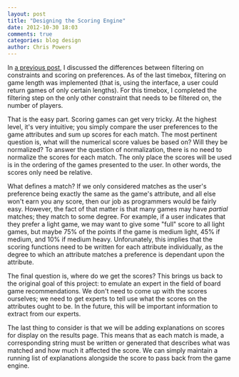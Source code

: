 ```yaml
---
layout: post
title: "Designing the Scoring Engine"
date: 2012-10-30 18:03
comments: true
categories: blog design
author: Chris Powers
---
```


In [a previous post](/blog/2012/09/17/preferences-and-constraints/), I 
discussed the differences between filtering on constraints and scoring on 
preferences. As of the last timebox, filtering on game length was implemented 
(that is, using the interface, a user could return games of only certain 
lengths). For this timebox, I completed the filtering step on the only other 
constraint that needs to be filtered on, the number of players.

That is the easy part. Scoring games can get very tricky. At the highest 
level, it's very intuitive; you simply compare the user preferences to the 
game attributes and sum up scores for each match. The most pertinent question 
is, what will the numerical score values be based on? Will they be 
normalized? To answer the question of normalization, there is no need to 
normalize the scores for each match. The only place the scores will be used 
is in the ordering of the games presented to the user. In other words, the 
scores only need be relative.

What defines a match? If we only considered matches as the user's preference 
being exactly the same as the game's attribute, and all else won't earn you 
any score, then our job as programmers would be fairly easy. However, the 
fact of that matter is that many games may have *partial* matches; they match 
to some degree. For example, if a user indicates that they prefer a light 
game, we may want to give some "full" score to all light games, but maybe 75% 
of the points if the game is medium light, 45% if medium, and 10% if medium 
heavy. Unforunately, this implies that the scoring functions need to be 
written for each attribute individually, as the degree to which an attribute 
matches a preference is dependant upon the attribute.

The final question is, where do we get the scores? This brings us back to the 
original goal of this project: to emulate an expert in the field of board 
game recommendations. We don't need to come up with the scores ourselves; we 
need to get experts to tell use what the scores on the attributes ought to be.
 In the future, this will be important information to extract from our experts.

The last thing to consider is that we will be adding explanations on scores 
for display on the results page. This means that as each match is made, a 
corresponding string must be written or generated that describes what was 
matched and how much it affected the score. We can simply maintain a running 
list of explanations alongside the score to pass back from the game engine.